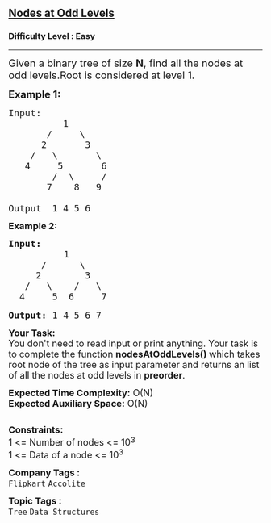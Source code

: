 <h2><a href="https://www.geeksforgeeks.org/problems/nodes-at-odd-levels/1?page=2&category=Tree&sortBy=difficulty">Nodes at Odd Levels</a></h2><h3>Difficulty Level : Easy</h3><hr><div class="problems_problem_content__Xm_eO"><p><span style="font-size:20px">Given a binary tree of size <strong>N</strong>, find all the nodes at odd levels.Root is considered at level 1.</span></p>

<p><strong><span style="font-size:20px">Example 1:</span></strong></p>

<pre><span style="font-size:18px">Input: 
          1
       /     \
      2       3
    /   \       \
   4     5       6
        /  \     /
       7    8   9

Output  1 4 5 6</span></pre>

<p><strong><span style="font-size:18px">Example 2:</span></strong></p>

<pre><strong><span style="font-size:18px">Input: </span></strong>
             <span style="font-size:18px">1
&nbsp;     /      \
&nbsp;    2        3
&nbsp;  /   \    /   \
&nbsp; 4     5  6     7</span>
&nbsp;        
<strong><span style="font-size:18px">Output: </span></strong><span style="font-size:18px">1 4 5 6 7</span></pre>

<p><span style="font-size:18px"><strong>Your Task:</strong><br>
You don't need to read input or print anything. Your task is to complete the function&nbsp;<strong>nodesAtOddLevels()&nbsp;</strong>which takes root node of the tree as input parameter and returns an list of all the nodes at odd levels in <strong>preorder</strong>.</span></p>

<p><span style="font-size:18px"><strong>Expected Time Complexity:</strong>&nbsp;O(N)<br>
<strong>Expected Auxiliary Space:</strong>&nbsp;O(N)</span></p>

<p><br>
<span style="font-size:18px"><strong>Constraints:</strong><br>
1 &lt;= Number of nodes &lt;= 10</span><sup><span style="font-size:15px">3</span></sup><br>
<span style="font-size:18px">1 &lt;= Data of a node &lt;= 10<sup>3</sup></span></p>
</div><p><span style=font-size:18px><strong>Company Tags : </strong><br><code>Flipkart</code>&nbsp;<code>Accolite</code>&nbsp;<br><p><span style=font-size:18px><strong>Topic Tags : </strong><br><code>Tree</code>&nbsp;<code>Data Structures</code>&nbsp;
